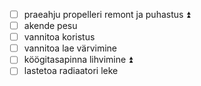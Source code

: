 
- [ ] praeahju propelleri remont ja puhastus ⏫ 
- [ ] akende pesu
- [ ] vannitoa koristus
- [ ] vannitoa lae värvimine
- [ ] köögitasapinna lihvimine ⏫ 
- [ ] lastetoa radiaatori leke
